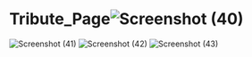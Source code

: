 # Tribute_Page![Screenshot (40)](https://github.com/wadalkarsaloni/Tribute_Page/assets/127375584/11ab5209-46ba-40f9-b455-98d8fe6e2082)
![Screenshot (41)](https://github.com/wadalkarsaloni/Tribute_Page/assets/127375584/4d663a76-f07d-408b-8d9b-5569e0585379)
![Screenshot (42)](https://github.com/wadalkarsaloni/Tribute_Page/assets/127375584/c4c643ca-4daf-4f82-a835-7569567f300f)
![Screenshot (43)](https://github.com/wadalkarsaloni/Tribute_Page/assets/127375584/24ee7889-ae1d-414a-ab14-0b3504d3486d)
